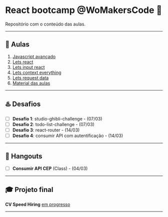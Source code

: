 # React bootcamp @WoMakersCode 💖

Repositório com o conteúdo das aulas.

---

## 🚀 Aulas

1.  [Javascript avançado](./aula-1-javascript-avancado)
2.  [Lets react](./aula-2-lets-react)
3.  [Lets input react](./aula-3-lets-input-react)
4.  [Lets context everything](./aula-4-lets-context-everything)
5.  [Lets request data](./aula-6-lets-request-data)
6.  [Material das aulas](./material-aulas)

---

## ♨️ Desafios

- [ ] **Desafio 1**: studio-ghibli-challenge - (07/03)
- [ ] **Desafio 2**: todo-list-challenge - (07/03)
- [ ] **Desafio 3**: react-router - (14/03)
- [ ] **Desafio 4**: consumir API com autentificação - (14/03)

---

## 🎥 Hangouts

- [ ] **Consumir API CEP** (Class) - (04/03)

---

## 🎓 Projeto final

**CV Speed Hiring** [em progresso](https://github.com/React-Bootcamp-WoMarkersCode/cv-speed-hiring)

---
